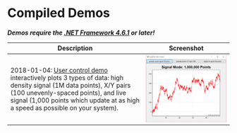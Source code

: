 # Compiled Demos

***Demos require the [.NET Framework 4.6.1](dotNet%204.6.1%20installer.exe) or later!***

Description|Screenshot
---|---
2018-01-04: [User control demo](user-control-benchmark.zip) interactively plots 3 types of data: high density signal (1M data points), X/Y pairs (100 unevenly-spaced points), and live signal (1,000 points which update at as high a speed as possible on your system).|![](user-control-benchmark.png)
